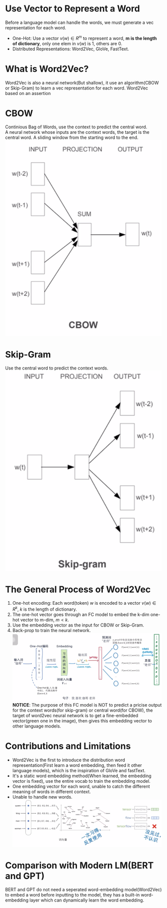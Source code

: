 # Use Vector to Represent a Word
Before a language model can handle the words, we must generate a vec representation for each word.
+ One-Hot: Use a vector $v(w) \in R^m$ to represent a word, **m is the length of dictionary**, only one elem in $v(w)$ is 1, others are 0.
+ Distributed Representations: Word2Vec, GloVe, FastText.

# What is Word2Vec?
Word2Vec is also a neural network(But shallow), it use an algorithm(CBOW or Skip-Gram) to learn a vec representation for each word. Word2Vec based on an assertion

# CBOW
Continious Bag of Words, use the context to predict the central word.   
A neural network whose inputs are the context words, the target is the central word. A sliding window from the starting word to the end.
![CBOW](../data/imgs/cbow.png)

# Skip-Gram
Use the central word to predict the context words.
![Skip-Gram](../data/imgs/skip-gram.png)

# The General Process of Word2Vec
1. One-hot encoding: Each word(token) $w$ is encoded to a vector $v(w) \in R^k$, $k$ is the length of dictionary.
2. The one-hot vector goes through an FC model to embed the k-dim one-hot vector to m-dim, $m < k$.
3. Use the embedding vector as the input for CBOW or Skip-Gram.
4. Back-prop to train the neural network.
![Skip-Gram](../data/imgs/word2vec_process.png)
**NOTICE**: The purpose of this FC model is NOT to predict a pricise output for the context words(for skip-gram) or central word(for CBOW), the target of word2vec neural network is to get a fine-embedded vector(green one in the image), then gives this embedding vector to other language models.

# Contributions and Limitations
+ Word2Vec is the first to introduce the distribution word representation(First learn a word embedding, then feed it other language models), which is the inspiration of GloVe and fastText.
+ It's a static word embedding method(When learned, the embedding vector is fixed), use the entire vocab to train the embedding model.
+ One embedding vector for each word, unable to catch the different meaning of words in different context.
+ Unable to handle new words.
![Skip-Gram](../data/imgs/word2vec-limitations.png)

# Comparison with Modern LM(BERT and GPT)
BERT and GPT do not need a seperated word-embedding model(Word2Vec) to embed a word before inputting to the model, they has a built-in word-embedding layer which can dynamically learn the word embedding.